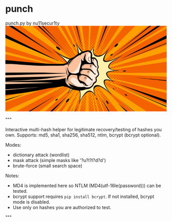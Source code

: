 # punch

punch.py by nu11secur1ty 
![](https://raw.githubusercontent.com/asc3t1c/punch/refs/heads/main/doc/punch.jpg)

"""

Interactive multi-hash helper for legitimate recovery/testing of hashes you own.
Supports: md5, sha1, sha256, sha512, ntlm, bcrypt (bcrypt optional).

Modes:
  - dictionary attack (wordlist)
  - mask attack (simple masks like '?u?l?l?d?d')
  - brute-force (small search space)

Notes:
 - MD4 is implemented here so NTLM (MD4(utf-16le(password))) can be tested.
 - bcrypt support requires `pip install bcrypt`. If not installed, bcrypt mode is disabled.
 - Use only on hashes you are authorized to test.
   
"""
